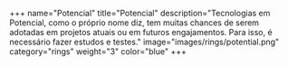 +++
name="Potencial"
title="Potencial"
description="Tecnologias em Potencial, como o próprio nome diz, tem muitas chances de serem adotadas em projetos atuais ou em futuros engajamentos. Para isso, é necessário fazer estudos e testes."
image="images/rings/potential.png"
category="rings"
weight="3"
color="blue"
+++